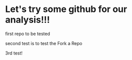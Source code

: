 Let's try some github for our analysis!!!
====

first repo to be tested

second test is to test the Fork a Repo 

3rd test!

